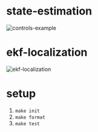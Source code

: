 # state-estimation
![controls-example](https://github.com/user-attachments/assets/f2abb831-2cf8-4599-95b8-127963a9e981)

# ekf-localization
![ekf-localization](https://github.com/user-attachments/assets/c441e3ec-4151-473b-be20-dd3ba98de8b4)

# setup
1. `make init`
2. `make format`
3. `make test`
